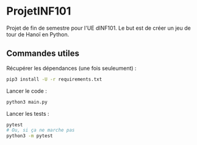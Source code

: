 # ProjetINF101

Projet de fin de semestre pour l'UE dINF101. Le but est de créer un jeu de tour de Hanoï en Python.

## Commandes utiles

Récupérer les dépendances (une fois seuleument) :

```bash
pip3 install -U -r requirements.txt
```

Lancer le code :

```bash
python3 main.py
```

Lancer les tests :

```bash
pytest
# Ou, si ça ne marche pas
python3 -m pytest
```
